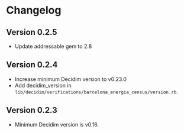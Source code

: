 # Changelog

## Version 0.2.5
- Update addressable gem to 2.8

## Version 0.2.4
- Increase minimum Decidim version to v0.23.0
- Add decidim_version in `lib/decidim/verifications/barcelona_energia_census/version.rb`.

## Version 0.2.3
- Minimum Decidim version is v0.16.
